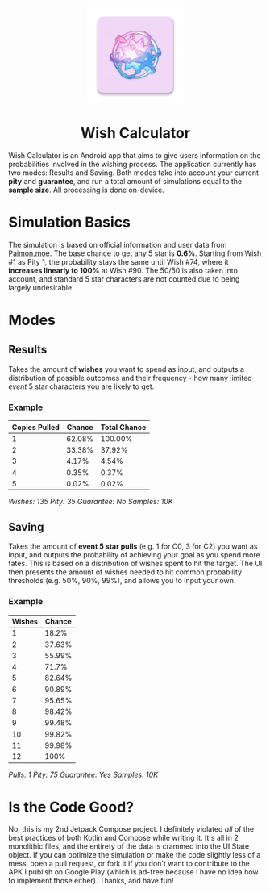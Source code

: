 <p align="center">
  <img src="Icon.png" height="192">
  <h1 align="center">Wish Calculator</h1>

Wish Calculator is an Android app that aims to give users information on the probabilities involved in the wishing process. The application currently has two modes: Results and Saving. Both modes take into account your current **pity** and **guarantee**, and run a total amount of simulations equal to the **sample size**. All processing is done on-device.

# Simulation Basics

The simulation is based on official information and user data from [Paimon.moe](https://paimon.moe/wish/tally?id=300021). The base chance to get any 5 star is **0.6%**. Starting from Wish #1 as Pity 1, the probability stays the same until Wish #74, where it **increases linearly to 100%** at Wish #90. The 50/50 is also taken into account, and standard 5 star characters are not counted due to being largely undesirable.

# Modes

## Results

Takes the amount of **wishes** you want to spend as input, and outputs a distribution of possible outcomes and their frequency - how many limited *event* 5 star characters you are likely to get. 

### Example

Copies Pulled | Chance | Total Chance
--------------|--------|-------------
1|62.08%|100.00%
2|33.38%|37.92%
3|4.17%|4.54%
4|0.35%|0.37%
5|0.02%|0.02%

*Wishes: 135 Pity: 35 Guarantee: No Samples: 10K*

## Saving

Takes the amount of **event 5 star pulls** (e.g. 1 for C0, 3 for C2) you want as input, and outputs the probability of achieving your goal as you spend more fates. This is based on a distribution of wishes spent to hit the target. The UI then presents the amount of wishes needed to hit common probability thresholds (e.g. 50%, 90%, 99%), and allows you to input your own.

### Example

Wishes|Chance
---------|---
1|18.2%
2|37.63%
3|55.99%
4|71.7%
5|82.64%
6|90.89%
7|95.65%
8|98.42%
9|99.48%
10|99.82%
11|99.98%
12|100%

*Pulls: 1 Pity: 75 Guarantee: Yes Samples: 10K*

# Is the Code Good?

No, this is  my 2nd Jetpack Compose project. I definitely violated *all* of the best practices of both Kotlin and Compose while writing it. It's all in 2 monolithic files, and the entirety of the data is crammed into the UI State object. If you can optimize the simulation or make the code slightly less of a mess, open a pull request, or fork it if you don't want to contribute to the APK I publish on Google Play (which is ad-free because I have no idea how to implement those either). Thanks, and have fun!